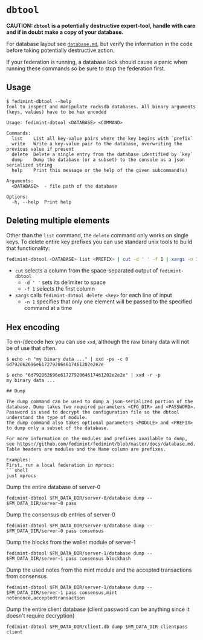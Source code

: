 # `dbtool`

**CAUTION: `dbtool` is a potentially destructive expert-tool, handle with care and if in doubt make a copy of your
database.**

For database layout see [`database.md`](../docs/database.md), but verify the information in the code before taking
potentially destructive action.

If your federation is running, a database lock should cause a panic when running these commands so be sure to stop
the federation first.

## Usage
```
$ fedimint-dbtool --help
Tool to inspect and manipulate rocksdb databases. All binary arguments (keys, values) have to be hex encoded

Usage: fedimint-dbtool <DATABASE> <COMMAND>

Commands:
  list    List all key-value pairs where the key begins with `prefix`
  write   Write a key-value pair to the database, overwriting the previous value if present
  delete  Delete a single entry from the database identified by `key`
  dump    Dump the database (or a subset) to the console as a json serialized string
  help    Print this message or the help of the given subcommand(s)

Arguments:
  <DATABASE>  - file path of the database

Options:
  -h, --help  Print help
```

## Deleting multiple elements

Other than the `list` command, the `delete` command only works on single keys. To delete entire key prefixes you can use
standard unix tools to build that functionality:

```bash
fedimint-dbtool <DATABASE> list <PREFIX> | cut -d ' ' -f 1 | xargs -n 1 -- fedimint-dbtool <DATABASE> delete
```

* `cut` selects a column from the space-separated output of `fedimint-dbtool`
  * `-d ' '` sets its delimiter to space
  * `-f 1` selects the first column
* `xargs` calls `fedimint-dbtool delete <key>` for each line of input
  * `-n 1` specifies that only one element will be passed to the specified command at a time

## Hex encoding

To en-/decode hex you can use `xxd`, although the raw binary data will not be of use that often.

```
$ echo -n "my binary data ..." | xxd -ps -c 0
6d792062696e6172792064617461202e2e2e

$ echo "6d792062696e6172792064617461202e2e2e" | xxd -r -p
my binary data ...

## Dump

The dump command can be used to dump a json-serialized portion of the database. Dump takes two required parameters <CFG_DIR> and <PASSWORD>. Password is used to decrypt the configuration file so the dbtool understand the type of module.
The dump command also takes optional parameters <MODULE> and <PREFIX> to dump only a subset of the database.

For more information on the modules and prefixes available to dump, see https://github.com/fedimint/fedimint/blob/master/docs/database.md. Table headers are modules and the Name column are prefixes.

Examples:
First, run a local federation in mprocs:
```shell
just mprocs
```

Dump the entire database of server-0
```shell
fedimint-dbtool $FM_DATA_DIR/server-0/database dump -- $FM_DATA_DIR/server-0 pass
```

Dump the consensus db entries of server-0
```shell
fedimint-dbtool $FM_DATA_DIR/server-0/database dump -- $FM_DATA_DIR/server-0 pass consensus
```

Dump the blocks from the wallet module of server-1
```shell
fedimint-dbtool $FM_DATA_DIR/server-1/database dump -- $FM_DATA_DIR/server-1 pass consensus blockhash
```

Dump the used notes from the mint module and the accepted transactions from consensus
```shell
fedimint-dbtool $FM_DATA_DIR/server-1/database dump -- $FM_DATA_DIR/server-1 pass consensus,mint notenonce,acceptedtransaction
```

Dump the entire client database (client password can be anything since it doesn't require decryption)
```shell
fedimint-dbtool $FM_DATA_DIR/client.db dump $FM_DATA_DIR clientpass client
```
